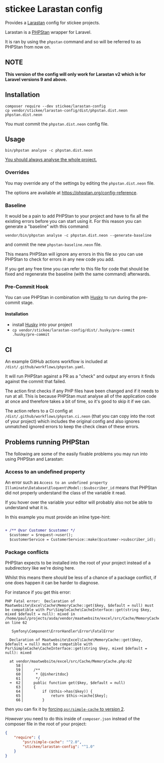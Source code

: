 # stickee Larastan config

Provides a [Larastan](https://github.com/larastan/larastan) config for stickee projects.

Larastan is a [PHPStan](https://phpstan.org/) wrapper for Laravel.

It is ran by using the `phpstan` command and so will be referred to as PHPStan from now on.

## NOTE

**This version of the config will only work for Larastan v2 which is for Laravel versions 9 and above.**

## Installation

```shell
composer require --dev stickee/larastan-config
cp vendor/stickee/larastan-config/dist/phpstan.dist.neon phpstan.dist.neon
```

You must commit the `phpstan.dist.neon` config file.

## Usage

```shell
bin/phpstan analyse -c phpstan.dist.neon
```

[You should always analyse the whole project.](https://phpstan.org/blog/why-you-should-always-analyse-whole-project)

### Overrides

You may override any of the settings by editing the `phpstan.dist.neon` file.

The options are available at https://phpstan.org/config-reference.

### Baseline

It would be a pain to add PHPStan to your project and have to fix all the existing errors before you can start using it. 
For this reason you can generate a "baseline" with this command:

```shell
vendor/bin/phpstan analyse -c phpstan.dist.neon --generate-baseline
```

and commit the new `phpstan-baseline.neon` file.

This means PHPStan will ignore any errors in this file so you can use PHPStan to check for errors in any new code you add.

If you get any free time you can refer to this file for code that should be fixed and regenerate the baseline (with the same command) afterwards.

### Pre-Commit Hook

You can use PHPStan in combination with [Husky](https://typicode.github.io/husky/) to run during the pre-commit stage.

#### Installation

- install [Husky](https://typicode.github.io/husky/#/?id=automatic-recommended) into your project
- `cp vendor/stickee/larastan-config/dist/.husky/pre-commit .husky/pre-commit`

## CI

An example GitHub actions workflow is included at `/dist/.github/workflows/phpstan.yaml`.

It will run PHPStan against a PR as a "check" and output any errors it finds against the commit that failed.

The action first checks if any PHP files have been changed and if it needs to run at all. This is because PHPStan must analyse all of the application code at once and therefore takes a bit of time, so it's good to skip it if we can.

The action refers to a CI config at `/dist/.github/workflows/phpstan.ci.neon` (that you can copy into the root of your project) which includes the original config and also ignores unmatched ignored errors to keep the check clean of these errors.

## Problems running PHPStan

The following are some of the easily fixable problems you may run into using PHPStan and Larastan:

### Access to an undefined property

An error such as `Access to an undefined property Illuminate\Database\Eloquent\Model::$subscriber_id` means that PHPStan did not properly understand the class of the variable it read.

If you hover over the variable your editor will probably also not be able to understand what it is.

In this example you must provide an inline type-hint:

```diff

+ /** @var Customer $customer */
  $customer = $request->user();
  $customerService = CustomerService::make($customer->subscriber_id);
```

### Package conflicts

PHPStan expects to be installed into the root of your project instead of a subdirectory like we're doing here.

Whilst this means there _should_ be less of a chance of a package conflict, if one does happen it can be harder to diagnose.

For instance if you get this error:

```
PHP Fatal error:  Declaration of Maatwebsite\Excel\Cache\MemoryCache::get($key, $default = null) must be compatible with Psr\SimpleCache\CacheInterface::get(string $key, mixed $default = null): mixed in /home/paul/projects/asda/vendor/maatwebsite/excel/src/Cache/MemoryCache.php on line 62

   Symfony\Component\ErrorHandler\Error\FatalError

  Declaration of Maatwebsite\Excel\Cache\MemoryCache::get($key, $default = null) must be compatible with Psr\SimpleCache\CacheInterface::get(string $key, mixed $default = null): mixed

  at vendor/maatwebsite/excel/src/Cache/MemoryCache.php:62
     58▕
     59▕     /**
     60▕      * {@inheritdoc}
     61▕      */
  ➜  62▕     public function get($key, $default = null)
     63▕     {
     64▕         if ($this->has($key)) {
     65▕             return $this->cache[$key];
     66▕         }
```

then you can fix it by [forcing `psr/simple-cache` to version 2](https://github.com/SpartnerNL/Laravel-Excel/issues/3758#issuecomment-1276743482).

_However_ you need to do this inside of `composer.json` instead of the composer file in the root of your project:

```json
{
    "require": {
        "psr/simple-cache": "^2.0",
        "stickee/larastan-config": "^1.0"
    }
}
```